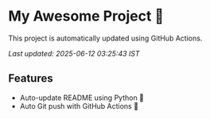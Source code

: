 # My Awesome Project 🚀

This project is automatically updated using GitHub Actions.

_Last updated: 2025-06-12 03:25:43 IST_

## Features
- Auto-update README using Python 🐍
- Auto Git push with GitHub Actions 🤖
